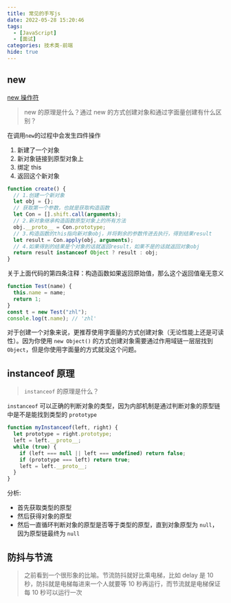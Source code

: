 ```yaml
---
title: 常见的手写js
date: 2022-05-28 15:20:46
tags:
  - [JavaScript]
  - [面试]
categories: 技术类-前端
hide: true
---
```


## new

[new 操作符](https://github.com/KieSun/Dream/issues/14)

> new 的原理是什么？通过 new 的方式创建对象和通过字面量创建有什么区别？

在调用`new`的过程中会发生四件操作

1. 新建了一个对象
2. 新对象链接到原型对象上
3. 绑定 this
4. 返回这个新对象

```js
function create() {
  // 1.创建一个新对象
  let obj = {};
  // 获取第一个参数，也就是获取构造函数
  let Con = [].shift.call(arguments);
  // 2.新对象继承构造函数原型对象上的所有方法
  obj.__proto__ = Con.prototype;
  // 3.构造函数的this指向新对象obj，并将剩余的参数传进去执行，得到结果result
  let result = Con.apply(obj, arguments);
  // 4.如果得到的结果是个对象的话就返回result，如果不是的话就返回对象obj
  return result instanceof Object ? result : obj;
}
```

关于上面代码的第四条注释：构造函数如果返回原始值，那么这个返回值毫无意义

```js
function Test(name) {
  this.name = name;
  return 1;
}
const t = new Test("zhl");
console.log(t.name); // 'zhl'
```

对于创建一个对象来说，更推荐使用字面量的方式创建对象（无论性能上还是可读性）。因为你使用 `new Object()` 的方式创建对象需要通过作用域链一层层找到 `Object`，但是你使用字面量的方式就没这个问题。

## instanceof 原理

> `instanceof` 的原理是什么？

`instanceof` 可以正确的判断对象的类型，因为内部机制是通过判断对象的原型链中是不是能找到类型的 `prototype`

```js
function myInstanceof(left, right) {
  let prototype = right.prototype;
  left = left.__proto__;
  while (true) {
    if (left === null || left === undefined) return false;
    if (prototype === left) return true;
    left = left.__proto__;
  }
}
```

分析:

- 首先获取类型的原型
- 然后获得对象的原型
- 然后一直循环判断对象的原型是否等于类型的原型，直到对象原型为 `null`，因为原型链最终为 `null`

## 防抖与节流

> 之前看到一个很形象的比喻。节流防抖就好比乘电梯，比如 delay 是 10 秒，防抖就是电梯每进来一个人就要等 10 秒再运行，而节流就是电梯保证每 10 秒可以运行一次
